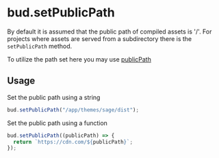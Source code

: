 # bud.setPublicPath

By default it is assumed that the public path of compiled assets is '/'. For projects where assets are served from a subdirectory there is the `setPublicPath` method.

To utilize the path set here you may use [publicPath](/docs/config/publicPath.md)

## Usage

Set the public path using a string

```js
bud.setPublicPath("/app/themes/sage/dist");
```

Set the public path using a function

```js
bud.setPublicPath((publicPath) => {
  return `https://cdn.com/${publicPath}`;
});
```
